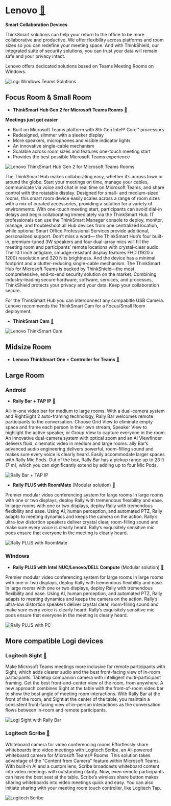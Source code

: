 # Lenovo [🔗](https://www.lenovo.com/us/en/c/smart-devices/smart-office/thinksmart/)

**Smart Collaboration Devices**

ThinkSmart solutions can help your return to the office to be more collaborative and productive. We offer flexibility across platforms and room sizes so you can redefine your meeting space. And with ThinkShield, our integrated suite of security solutions, you can trust your data will remain safe and your privacy intact.

Lenovo offers dedicated solutions based on Teams Meeting Rooms on Windows.

![Logi Windows Teams Solutions](./../../images/vendors/logi/family-shot-desktop.png "Logi Windows Teams Solutions")

## Focus Room & Small Room

- **ThinkSmart Hub Gen 2 for Microsoft Teams Rooms** [🔗](https://www.lenovo.com/us/en/p/smart-devices/smart-office/thinksmart/thinksmart-hub-60/11sp1tshb60)

**Meetings just got easier**

- Built on Microsoft Teams platform with 8th Gen Intel® Core™ processors
- Redesigned, slimmer with a sleeker display
- More speakers, microphones and visible indicator lights
- An innovative single-cable mechanism
- Scalable across room sizes and features one-touch meeting start
- Provides the best possible Microsoft Teams experience

![Lenovo ThinkSmart Hub Gen 2 for Microsoft Teams Rooms](./../../images/vendors/lenovo/lenovo-device-thinksmart-hub-for-teams-subseries-hero.png "Lenovo ThinkSmart Hub Gen 2 for Microsoft Teams Rooms")

The ThinkSmart Hub makes collaborating easy, whether it’s across town or around the globe. Start your meetings on time, manage your cables, communicate via voice and chat in real time on Microsoft Teams, and share control with the rotatable display. Designed for small- and medium-sized rooms, this smart room device easily scales across a range of room sizes with a mix of curated accessories, providing a solution for a variety of environments.
With one-touch meeting start, participants can avoid dial-in delays and begin collaborating immediately via the ThinkSmart Hub. IT professionals can use the ThinkSmart Manager console to deploy, monitor, manage, and troubleshoot all Hub devices from one centralized location, while optional Smart Office Professional Services provide additional, personalized support.
Don’t miss a word— the ThinkSmart Hub’s four built-in, premium-tuned 3W speakers and four dual-array mics will fill the meeting room and participants’ remote locations with crystal-clear audio. The 10.1 inch antiglare, smudge-resistant display features FHD (1920 x 1200) resolution and 320 Nits brightness. And the device has a minimal footprint and a clutter-reducing single-cable mechanism.
The ThinkSmart Hub for Microsoft Teams is backed by ThinkShield—the most comprehensive, end-to-end security solution on the market. Combining industry-leading secure hardware, software, services, and processes, ThinkShield protects your privacy and your data. Keep your collaboration secure.

For the ThinkSmart Hub you can interconnect any compabitle USB Camera. Lenovo recommends the ThinkSmart Cam for a Focus/Small Room deployment.

- **ThinkSmart Cam** [🔗](https://www.lenovo.com/us/en/p/accessories-and-software/webcams-and-video/webcams-&-video_webcams/40cltscam1)

![Lenovo ThinkSmart Cam](./../../images/vendors/lenovo/cam.png "Lenovo ThinkSmart Cam")

## Midsize Room

- **Lenovo ThinkSmart One + Controller for Teams** [🔗](https://www.lenovo.com/us/en/p/coming-soon/thinksmart-one-plus-controller-for-teams/len102e0006)



## Large Room

### Android

- **Rally Bar + TAP IP** [🔗](https://www.logitech.com/en-us/products/video-conferencing/room-solutions/rallybar.960-001308.html)

All-in-one video bar for medium to large rooms.
With a dual-camera system and RightSight 2 auto-framing technology, Rally Bar welcomes remote participants to the conversation. Choose Grid View to eliminate empty space and frame each person in their own stream, Speaker View to highlight the active speaker, or Group View to capture everyone in the room. An innovative dual-camera system with optical zoom and an AI Viewfinder delivers fluid, cinematic video in medium and large rooms. ally Bar’s advanced audio engineering delivers powerful, room-filling sound and makes sure every voice is clearly heard. Easily accommodate larger spaces with Rally Mic Pods. Out of the box, Rally Bar has a pickup range up to 23 ft (7 m), which you can significantly extend by adding up to four Mic Pods.

![Rally Bar + TAP IP](./../../images/vendors/logi/rally-bar-tap-ip-og-image.png "Rally Bar + TAP IP")

- **Rally PLUS with RoomMate** (Modular solution) [🔗](https://www.poly.com/us/en/solutions/platform/microsoft/video/teams-rooms-windows)

Premier modular video conferencing system for large rooms
In large rooms with one or two displays, deploy Rally with tremendous flexibility and ease. In large rooms with one or two displays, deploy Rally with tremendous flexibility and ease. Using AI, human perception, and automated PTZ, Rally adapts to meeting dynamics and keeps the camera on the action. Rally’s ultra-low distortion speakers deliver crystal clear, room-filling sound and make sure every voice is clearly heard. Rally’s exquisitely sensitive mic pods ensure that everyone in the meeting is clearly heard.

![Rally PLUS with RoomMate](./../../images/vendors/logi/rally-simple-to-setup-1-desktop-v2.png "Rally PLUS with RoomMate")


### Windows

- **Rally PLUS with Intel NUC/Lenovo/DELL Compute** (Modular solution) [🔗](https://www.poly.com/us/en/solutions/platform/microsoft/video/teams-rooms-windows)

Premier modular video conferencing system for large rooms
In large rooms with one or two displays, deploy Rally with tremendous flexibility and ease. In large rooms with one or two displays, deploy Rally with tremendous flexibility and ease. Using AI, human perception, and automated PTZ, Rally adapts to meeting dynamics and keeps the camera on the action. Rally’s ultra-low distortion speakers deliver crystal clear, room-filling sound and make sure every voice is clearly heard. Rally’s exquisitely sensitive mic pods ensure that everyone in the meeting is clearly heard.

![Rally PLUS with PC](./../../images/vendors/logi/rally-simple-to-setup-2-desktop-v2.png "Rally PLUS with PC")

## More compatible Logi devices

### Logitech Sight  [🔗](https://www.logitech.com/en-us/products/video-conferencing/room-solutions/sight.960-001510.html)

Make Microsoft Teams meetings more inclusive for remote participants with Sight, which adds clearer audio and the best front-facing view of in-room participants.
Tabletop companion camera with intelligent multi-participant framing. Get the best front-and-center view of the room, from anywhere.
A new approach combines Sight at the table with the front-of-room video bar to show the best angle of meeting room interactions.
With Rally Bar at the front of the room, and Sight at the center of the table, you maintain a consistent front-facing view of in-person interactions as the conversation flows between in-room and remote participants.

![Logi Sight with Rally Bar](./../../images/vendors/logi/sight-front-and-center-0423.png "Logi Sight with Rally Bar")

### Logitech Scribe  [🔗](https://www.logitech.com/en-us/products/video-conferencing/room-solutions/scribe.960-001332.html)

Whiteboard camera for video conferencing rooms
Effortlessly share whiteboards into video meetings with Logitech Scribe, an AI-powered whiteboard camera for Microsoft Teams® Rooms. This solution takes advantage of the "Content from Camera" feature within Microsoft Teams.
With built-in AI and a custom lens, Scribe broadcasts whiteboard content into video meetings with outstanding clarity. Now, even remote participants can have the best seat at the table. Scribe’s wireless share button makes sharing whiteboards into video meetings quick and easy. You can also initiate sharing with your meeting room touch controller, like Logitech Tap.

![Logitech Scribe](./../../images/vendors/logi/scribe-everyone-on-board-desktop-v2.png "Logitech Scribe")